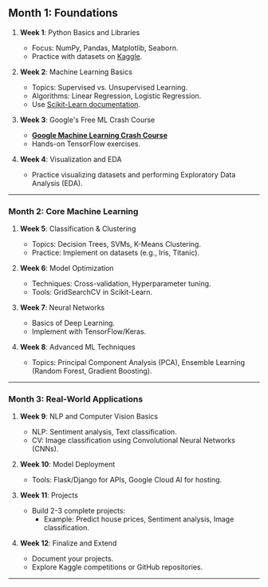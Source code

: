 
## **Month 1: Foundations**
1. **Week 1**: Python Basics and Libraries
   - Focus: NumPy, Pandas, Matplotlib, Seaborn.
   - Practice with datasets on [Kaggle](https://www.kaggle.com/datasets).

2. **Week 2**: Machine Learning Basics
   - Topics: Supervised vs. Unsupervised Learning.
   - Algorithms: Linear Regression, Logistic Regression.
   - Use [Scikit-Learn documentation](https://scikit-learn.org/stable/documentation.html).

3. **Week 3**: Google's Free ML Crash Course
   - **[Google Machine Learning Crash Course](https://developers.google.com/machine-learning/crash-course)**
   - Hands-on TensorFlow exercises.

4. **Week 4**: Visualization and EDA
   - Practice visualizing datasets and performing Exploratory Data Analysis (EDA).

---

### **Month 2: Core Machine Learning**
1. **Week 5**: Classification & Clustering
   - Topics: Decision Trees, SVMs, K-Means Clustering.
   - Practice: Implement on datasets (e.g., Iris, Titanic).

2. **Week 6**: Model Optimization
   - Techniques: Cross-validation, Hyperparameter tuning.
   - Tools: GridSearchCV in Scikit-Learn.

3. **Week 7**: Neural Networks
   - Basics of Deep Learning.
   - Implement with TensorFlow/Keras.

4. **Week 8**: Advanced ML Techniques
   - Topics: Principal Component Analysis (PCA), Ensemble Learning (Random Forest, Gradient Boosting).

---

### **Month 3: Real-World Applications**
1. **Week 9**: NLP and Computer Vision Basics
   - NLP: Sentiment analysis, Text classification.
   - CV: Image classification using Convolutional Neural Networks (CNNs).

2. **Week 10**: Model Deployment
   - Tools: Flask/Django for APIs, Google Cloud AI for hosting.

3. **Week 11**: Projects
   - Build 2-3 complete projects:
     - Example: Predict house prices, Sentiment analysis, Image classification.

4. **Week 12**: Finalize and Extend
   - Document your projects.
   - Explore Kaggle competitions or GitHub repositories.

---
